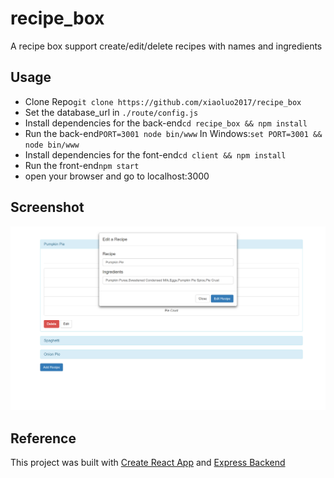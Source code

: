 # recipe_box
A recipe box support create/edit/delete recipes with names and ingredients

## Usage
* Clone Repo```git clone https://github.com/xiaoluo2017/recipe_box```
* Set the database_url in ```./route/config.js```
* Install dependencies for the back-end```cd recipe_box && npm install```
* Run the back-end```PORT=3001 node bin/www```
In Windows:```set PORT=3001 && node bin/www```
* Install dependencies for the font-end```cd client && npm install```
* Run the front-end```npm start```
* open your browser and go to localhost:3000

## Screenshot
<img src="https://github.com/xiaoluo2017/recipe_box/blob/master/images/Capture.PNG">

## Reference
This project was built with [Create React App](https://github.com/facebookincubator/create-react-app) and [Express Backend](https://daveceddia.com/create-react-app-express-backend/)
